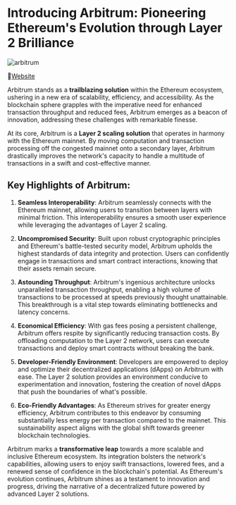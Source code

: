# Introducing Arbitrum: Pioneering Ethereum's Evolution through Layer 2 Brilliance
![arbitrum](https://github.com/LateefAkinola/Gas_Station_2.0/assets/105966848/57222ecd-0666-41d4-a38e-c0e7ffc138f9)

🔗[Website](https://arbitrum.foundation/)

Arbitrum stands as a **trailblazing solution** within the Ethereum ecosystem, ushering in a new era of scalability, efficiency, and accessibility. As the blockchain sphere grapples with the imperative need for enhanced transaction throughput and reduced fees, Arbitrum emerges as a beacon of innovation, addressing these challenges with remarkable finesse.

At its core, Arbitrum is a **Layer 2 scaling solution** that operates in harmony with the Ethereum mainnet. By moving computation and transaction processing off the congested mainnet onto a secondary layer, Arbitrum drastically improves the network's capacity to handle a multitude of transactions in a swift and cost-effective manner.

## Key Highlights of Arbitrum:

1. **Seamless Interoperability**: Arbitrum seamlessly connects with the Ethereum mainnet, allowing users to transition between layers with minimal friction. This interoperability ensures a smooth user experience while leveraging the advantages of Layer 2 scaling.

2. **Uncompromised Security**: Built upon robust cryptographic principles and Ethereum's battle-tested security model, Arbitrum upholds the highest standards of data integrity and protection. Users can confidently engage in transactions and smart contract interactions, knowing that their assets remain secure.

3. **Astounding Throughput**: Arbitrum's ingenious architecture unlocks unparalleled transaction throughput, enabling a high volume of transactions to be processed at speeds previously thought unattainable. This breakthrough is a vital step towards eliminating bottlenecks and latency concerns.

4. **Economical Efficiency**: With gas fees posing a persistent challenge, Arbitrum offers respite by significantly reducing transaction costs. By offloading computation to the Layer 2 network, users can execute transactions and deploy smart contracts without breaking the bank.

5. **Developer-Friendly Environment**: Developers are empowered to deploy and optimize their decentralized applications (dApps) on Arbitrum with ease. The Layer 2 solution provides an environment conducive to experimentation and innovation, fostering the creation of novel dApps that push the boundaries of what's possible.

6. **Eco-Friendly Advantages**: As Ethereum strives for greater energy efficiency, Arbitrum contributes to this endeavor by consuming substantially less energy per transaction compared to the mainnet. This sustainability aspect aligns with the global shift towards greener blockchain technologies.

Arbitrum marks a **transformative leap** towards a more scalable and inclusive Ethereum ecosystem. Its integration bolsters the network's capabilities, allowing users to enjoy swift transactions, lowered fees, and a renewed sense of confidence in the blockchain's potential. As Ethereum's evolution continues, Arbitrum shines as a testament to innovation and progress, driving the narrative of a decentralized future powered by advanced Layer 2 solutions.
